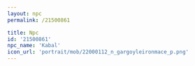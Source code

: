 ```yaml
---
layout: npc
permalink: /21500861

title: Npc
id: '21500861'
npc_name: 'Kabal'
icon_url: 'portrait/mob/22000112_n_gargoyleironmace_p.png'
---
```

